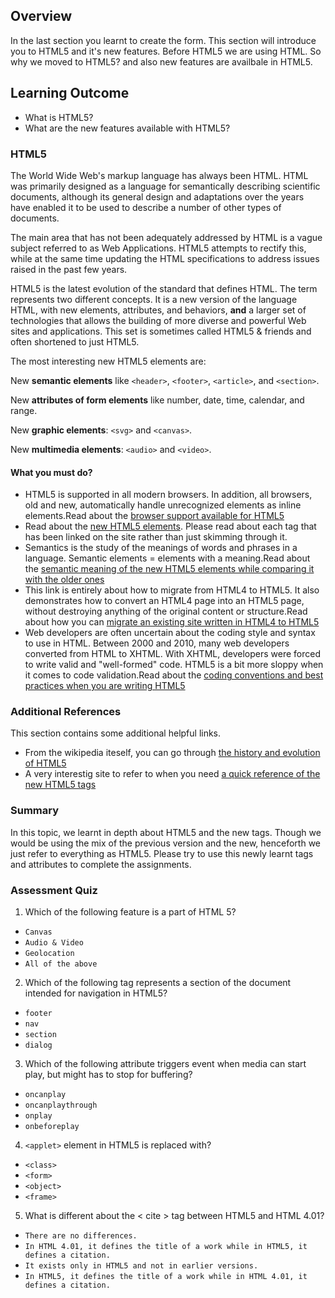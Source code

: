 
## Overview

In the last section you learnt to create the form. This section will introduce you to HTML5 and it's new features. Before HTML5 we are using HTML. So why we moved to HTML5? and also new features are availbale in HTML5.
## Learning Outcome

- What is HTML5?
- What are the new features available with HTML5?

### HTML5


The World Wide Web's markup language has always been HTML. HTML was primarily designed as a language for semantically describing scientific documents, although its general design and adaptations over the years have enabled it to be used to describe a number of other types of documents.

The main area that has not been adequately addressed by HTML is a vague subject referred to as Web Applications. HTML5 attempts to rectify this, while at the same time updating the HTML specifications to address issues raised in the past few years.

HTML5 is the latest evolution of the standard that defines HTML. The term represents two different concepts. It is a new version of the language HTML, with new elements, attributes, and behaviors, **and** a larger set of technologies that allows the building of more diverse and powerful Web sites and applications. This set is sometimes called HTML5 & friends and often shortened to just HTML5.

The most interesting new HTML5 elements are:

New  **semantic elements**  like  `<header>`,  `<footer>`,  `<article>`, and  `<section>`.

New  **attributes of form elements**  like number, date, time, calendar, and range.

New  **graphic elements**:  `<svg>`  and  `<canvas>`.

New  **multimedia elements**:  `<audio>`  and  `<video>`.

#### What you must do?

- HTML5 is supported in all modern browsers. In addition, all browsers, old and new, automatically handle unrecognized elements as inline elements.Read about the [browser support available for HTML5](https://www.w3schools.com/html/html5_browsers.asp)
- Read about the [new HTML5 elements](https://www.w3schools.com/html/html5_new_elements.asp). Please read about each tag that has been linked on the site rather than just skimming through it.
- Semantics is the study of the meanings of words and phrases in a language. Semantic elements = elements with a meaning.Read about the [semantic meaning of the new HTML5 elements while comparing it with the older ones](https://www.w3schools.com/html/html5_semantic_elements.asp)
- This link is entirely about how to migrate from HTML4 to HTML5.
It also demonstrates how to convert an HTML4 page into an HTML5 page, without destroying anything of the original content or structure.Read about how you can [migrate an existing site written in HTML4 to HTML5](https://www.w3schools.com/html/html5_migration.asp)
- Web developers are often uncertain about the coding style and syntax to use in HTML. Between 2000 and 2010, many web developers converted from HTML to XHTML. With XHTML, developers were forced to write valid and "well-formed" code. HTML5 is a bit more sloppy when it comes to code validation.Read about the [coding conventions and best practices when you are writing HTML5](https://www.w3schools.com/html/html5_syntax.asp)

### Additional References

This section contains some additional helpful links.
- From the wikipedia iteself, you can go through [the history and evolution of HTML5](https://en.wikipedia.org/wiki/HTML5)
- A very interestig site to refer to when you need [a quick reference of the new HTML5 tags](http://html5doctor.com/)

### Summary

In this topic, we learnt in depth about HTML5 and the new tags. Though we would be using the mix of the previous version and the new, henceforth we just refer to everything as HTML5. Please try to use this newly learnt tags and attributes to complete the assignments.

### Assessment Quiz

1. Which of the following feature is a part of HTML 5?

- `Canvas`
- `Audio & Video`
- `Geolocation`
- `All of the above` 

2. Which of the following tag represents a section of the document intended for navigation in HTML5?

- `footer`
- `nav` 
- `section`
- `dialog`

3. Which of the following attribute triggers event when media can start play, but might has to stop for buffering?

- `oncanplay` 
- `oncanplaythrough`
- `onplay` 
- `onbeforeplay`

4. `<applet>` element in HTML5 is replaced with?

- `<class>` 
- `<form>`
- `<object>` 
- `<frame>`

5. What is different about the < cite > tag between HTML5 and HTML 4.01?

- `There are no differences.`
- `In HTML 4.01, it defines the title of a work while in HTML5, it defines a citation.`
- `It exists only in HTML5 and not in earlier versions.` 
- `In HTML5, it defines the title of a work while in HTML 4.01, it defines a citation.` 

